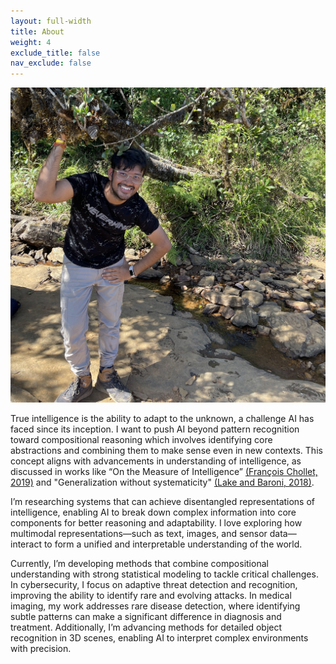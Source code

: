 ```yaml
---
layout: full-width
title: About
weight: 4
exclude_title: false
nav_exclude: false
---
```


<img class="headshot" src="assets/img/headshot-v2.jpg">

True intelligence is the ability to adapt to the unknown, a challenge AI has faced since its inception. I want to push AI beyond pattern recognition toward compositional reasoning which involves identifying core abstractions and combining them to make sense even in new contexts. This concept aligns with advancements in understanding of intelligence, as discussed in works like “On the Measure of Intelligence” [(François Chollet, 2019)](https://arxiv.org/abs/1911.01547) and "Generalization without systematicity" [(Lake and Baroni, 2018)](https://arxiv.org/abs/1711.00350). 

I’m researching systems that can achieve disentangled representations of intelligence, enabling AI to break down complex information into core components for better reasoning and adaptability. I love exploring how multimodal representations—such as text, images, and sensor data—interact to form a unified and interpretable understanding of the world.

Currently, I’m developing methods that combine compositional understanding with strong statistical modeling to tackle critical challenges. In cybersecurity, I focus on adaptive threat detection and recognition, improving the ability to identify rare and evolving attacks. In medical imaging, my work addresses rare disease detection, where identifying subtle patterns can make a significant difference in diagnosis and treatment. Additionally, I’m advancing methods for detailed object recognition in 3D scenes, enabling AI to interpret complex environments with precision.
